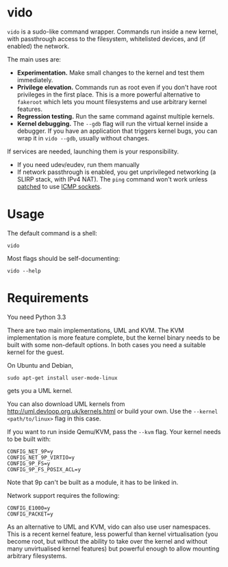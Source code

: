 
# vido

`vido` is a sudo-like command wrapper.
Commands run inside a new kernel, with passthrough access
to the filesystem, whitelisted devices, and (if enabled) the network.

The main uses are:

- **Experimentation.**  Make small changes to the kernel and test
  them immediately.
- **Privilege elevation.**  Commands run as root even if you don't
  have root privileges in the first place.  This is a more powerful
  alternative to `fakeroot` which lets you mount filesystems and use
  arbitrary kernel features.
- **Regression testing.**  Run the same command against multiple
  kernels.
- **Kernel debugging.**  The `--gdb` flag will run the virtual
  kernel inside a debugger.  If you have an application that
  triggers kernel bugs, you can wrap it in `vido --gdb`, usually
  without changes.

If services are needed, launching them is your responsibility.

- If you need udev/eudev, run them manually
- If network passthrough is enabled, you get unprivileged networking
  (a SLIRP stack, with IPv4 NAT).  The `ping` command won't work
  unless [patched](http://openwall.info/wiki/people/segoon/ping#Userspace-support)
  to use [ICMP sockets](https://lwn.net/Articles/420799/).

# Usage

The default command is a shell:

    vido

Most flags should be self-documenting:

    vido --help

# Requirements

You need Python 3.3

There are two main implementations, UML and KVM.
The KVM implementation is more feature complete, but the kernel
binary needs to be built with some non-default options.
In both cases you need a suitable kernel for the guest.

On Ubuntu and Debian,

    sudo apt-get install user-mode-linux

gets you a UML kernel.

You can also download UML kernels from
<http://uml.devloop.org.uk/kernels.html> or build your own.
Use the `--kernel <path/to/linux>` flag in this case.

If you want to run inside Qemu/KVM, pass the `--kvm` flag.
Your kernel needs to be built with:

    CONFIG_NET_9P=y
    CONFIG_NET_9P_VIRTIO=y
    CONFIG_9P_FS=y
    CONFIG_9P_FS_POSIX_ACL=y

Note that 9p can't be built as a module, it has to be linked in.

Network support requires the following:

    CONFIG_E1000=y
    CONFIG_PACKET=y

As an alternative to UML and KVM, vido can also use user namespaces.
This is a recent kernel feature, less powerful than kernel
virtualisation (you become root, but without the ability to take
over the kernel and without many unvirtualised kernel features) but
powerful enough to allow mounting arbitrary filesystems.


